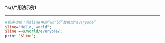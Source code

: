 #### "s///"用法示例1
------
```perl
#程序功能：将$line中的“world”替换成“everyone”
$line="Hello, world";
$line =~s/world/everyone/; 
print "$line"; 

```
